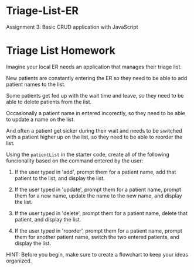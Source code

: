# Triage-List-ER
Assignment 3: Basic CRUD application with JavaScript 

# Triage List Homework

Imagine your local ER needs an application that manages their triage list.

New patients are constantly entering the ER so they need to be able to add patient names to the list. 

Some patients get fed up with the wait time and leave, so they need to be able to delete patients from the list. 

Occasionally a patient name in entered incorectly, so they need to be able to update a name on the list. 

And often a patient get sicker during their wait and needs to be switched with a patient higher up on the list, so they need to be able to reorder the list. 

Using the `patientList` in the starter code, create all of the following funcionality based on the command entered by the user:

1. If the user typed in 'add', prompt them for a patient name, add that patient to the list, and display the list. 

2. If the user typed in 'update', prompt them for a patient name,  prompt them for a new name, update the name to the new name, and display the list. 

3. If the user typed in 'delete', prompt them for a patient name, delete that patient, and display the list.

4. If the user typed in 'reorder', prompt them for a patient name, prompt them for another patient name, switch the two entered patients, and display the list.

HINT: Before you begin, make sure to create a flowchart to keep your ideas organized.
